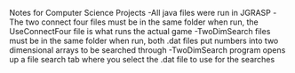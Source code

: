 Notes for Computer Science Projects
-All java files were run in JGRASP
-The two connect four files must be in the same folder when run, the UseConnectFour file is what runs the actual game
-TwoDimSearch files must be in the same folder when run, both .dat files put numbers into two dimensional arrays to be searched through
-TwoDimSearch program opens up a file search tab where you select the .dat file to use for the searches
